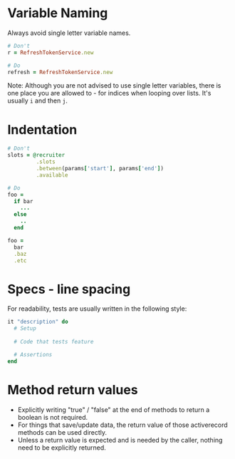 # Variable Naming

Always avoid single letter variable names. 

```rb
# Don't 
r = RefreshTokenService.new
```
```rb
# Do 
refresh = RefreshTokenService.new
```
Note: Although you are not advised to use single letter variables, there is one place you are allowed to - for indices when looping over lists. It's usually `i` and then `j`. 

# Indentation

```rb
# Don't
slots = @recruiter
         .slots
         .between(params['start'], params['end'])
         .available
```

```rb
# Do
foo =
  if bar
    ...
  else
    ..
  end

foo =
  bar
  .baz
  .etc
```
# Specs - line spacing

For readability, tests are usually written in the following style:
```rb
it "description" do
  # Setup
  
  # Code that tests feature

  # Assertions
end
```
# Method return values
- Explicitly writing "true" / "false" at the end of methods to return a boolean is not required. 
- For things that save/update data, the return value of those activerecord methods can be used directly.
- Unless a return value is expected and is needed by the caller, nothing need to be explicitly returned. 